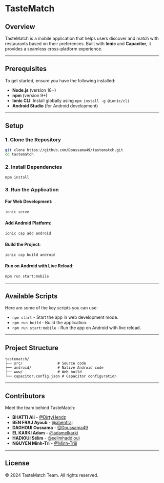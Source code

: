 # TasteMatch

## Overview
TasteMatch is a mobile application that helps users discover and match with restaurants based on their preferences. Built with **Ionic** and **Capacitor**, it provides a seamless cross-platform experience.

---

## Prerequisites

To get started, ensure you have the following installed:

- **Node.js** (version 18+)
- **npm** (version 9+)
- **Ionic CLI**: Install globally using `npm install -g @ionic/cli`
- **Android Studio** (for Android development)

---

## Setup

### 1. Clone the Repository

```bash
git clone https://github.com/Doussama49/tastematch.git
cd tastematch
```

### 2. Install Dependencies

```bash
npm install
```

### 3. Run the Application

#### For Web Development:

```bash
ionic serve
```

#### Add Android Platform:

```bash
ionic cap add android
```

#### Build the Project:

```bash
ionic cap build android
```

#### Run on Android with Live Reload:

```bash
npm run start:mobile
```

---

## Available Scripts

Here are some of the key scripts you can use:

- `npm start` - Start the app in web development mode.
- `npm run build` - Build the application.
- `npm run start:mobile` - Run the app on Android with live reload.

---

## Project Structure

```
tastematch/
├── src/                # Source code
├── android/            # Native Android code
├── www/                # Web build
└── capacitor.config.json # Capacitor configuration
```

---

## Contributors

Meet the team behind TasteMatch:

- **BHATTI Ali** - [@DirtyHendz](https://github.com/DirtyHendz)
- **BEN FRAJ Ayoub** - [@abenfraj](https://github.com/abenfraj)
- **DAGHOUI Oussama** - [@Doussama49](https://github.com/Doussama49)
- **EL KARKI Adam** - [@adamelkarki](https://github.com/adamelkarki)
- **HADIOUI Sélim** - [@selimhaddioui](https://github.com/selimhaddioui)
- **NGUYEN Minh-Tri** - [@Minh-Triii](https://github.com/Minh-Triii)

---

## License

© 2024 TasteMatch Team. All rights reserved.